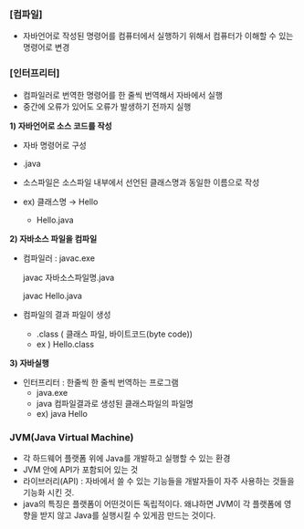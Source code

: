 ### [컴파일]

- 자바언어로 작성된 명령어를 컴퓨터에서 실행하기 위해서 컴퓨터가 이해할 수 있는 명령어로 변경

### [인터프리터]

- 컴파일러로 번역한 명령어를 한 줄씩 번역해서 자바에서 실행
- 중간에 오류가 있어도 오류가 발생하기 전까지 실행

**1) 자바언어로 소스 코드를 작성**

- 자바 명령어로 구성

- .java

- 소스파일은 소스파일 내부에서 선언된 클래스명과 동일한 이름으로 작성

- ex) 클래스명 → Hello

  - Hello.java

  

**2) 자바소스 파일을 컴파일**

- 컴파일러 :  javac.exe

  javac 자바소스파일명.java

  javac Hello.java

- 컴파일의 결과 파일이 생성

  - .class ( 클래스 파일,  바이트코드(byte code))
  - ex ) Hello.class

**3) 자바실행**

- 인터프리터 : 한줄씩 한 줄씩 번역하는 프로그램
  - java.exe
  - java 컴파일결과로 생성된 클래스파일의 파일명
  - ex) java Hello

### JVM(Java Virtual Machine)

- 각 하드웨어 플랫폼 위에 Java를 개발하고 실행할 수 있는 환경
- JVM 안에 API가 포함되어 있는 것
- 라이브러리(API) : 자바에서 쓸 수 있는 기능들을  개발자들이 자주 사용하는 것들을 기능화 시킨 것.
- java의 특징은 플랫폼이 어떤것이든 독립적이다.  왜냐하면 JVM이 각 플랫폼에 영향을 받지 않고 Java를 실행시킬 수 있게끔 만드는 것이다.